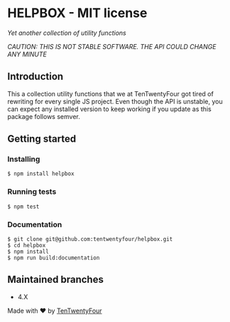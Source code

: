 # HELPBOX - MIT license

*Yet another collection of utility functions*

_CAUTION: THIS IS NOT STABLE SOFTWARE. THE API COULD CHANGE ANY MINUTE_

## Introduction
This a collection utility functions that we at TenTwentyFour got tired of rewriting for every single JS project. Even though the API is unstable, you can expect any installed version to keep working if you update as this package follows semver.

## Getting started
### Installing
`$ npm install helpbox`
### Running tests
`$ npm test`
### Documentation
```
$ git clone git@github.com:tentwentyfour/helpbox.git
$ cd helpbox
$ npm install
$ npm run build:documentation
```

## Maintained branches
* 4.X

Made with ❤️ by [TenTwentyFour](https://tentwentyfour.lu)
